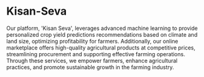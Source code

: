 # Kisan-Seva
Our platform, 'Kisan Seva', leverages advanced machine learning to provide personalized crop yield predictions recommendations based on climate and land size, optimizing profitability for farmers. Additionally, our online marketplace offers high-quality agricultural products at competitive prices, streamlining procurement and supporting effective farming operations. Through these services, we empower farmers, enhance agricultural practices, and promote sustainable growth in the farming industry.
